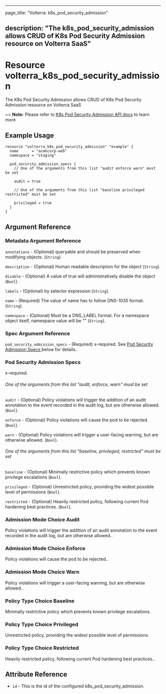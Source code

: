 ---

page_title: "Volterra: k8s_pod_security_admission"

description: "The k8s_pod_security_admission allows CRUD of K8s Pod Security Admission resource on Volterra SaaS"
-----------------------------------------------------------------------------------------------------------------

Resource volterra_k8s_pod_security_admission
============================================

The K8s Pod Security Admission allows CRUD of K8s Pod Security Admission resource on Volterra SaaS

~> **Note:** Please refer to [K8s Pod Security Admission API docs](https://docs.cloud.f5.com/docs-v2/api/k8s-pod-security-admission) to learn more

Example Usage
-------------

```hcl
resource "volterra_k8s_pod_security_admission" "example" {
  name      = "acmecorp-web"
  namespace = "staging"

  pod_security_admission_specs {
    // One of the arguments from this list "audit enforce warn" must be set

    audit = true

    // One of the arguments from this list "baseline privileged restricted" must be set

    privileged = true
  }
}

```

Argument Reference
------------------

### Metadata Argument Reference

`annotations` - (Optional) queryable and should be preserved when modifying objects. (`String`).

`description` - (Optional) Human readable description for the object (`String`).

`disable` - (Optional) A value of true will administratively disable the object (`Bool`).

`labels` - (Optional) by selector expression (`String`).

`name` - (Required) The value of name has to follow DNS-1035 format. (`String`).

`namespace` - (Optional) Must be a DNS_LABEL format. For a namespace object itself, namespace value will be "" (`String`).

### Spec Argument Reference

`pod_security_admission_specs` - (Required) x-required. See [Pod Security Admission Specs ](#pod-security-admission-specs) below for details.

### Pod Security Admission Specs

x-required.

###### One of the arguments from this list "audit, enforce, warn" must be set

`audit` - (Optional) Policy violations will trigger the addition of an audit annotation to the event recorded in the audit log, but are otherwise allowed. (`Bool`).

`enforce` - (Optional) Policy violations will cause the pod to be rejected. (`Bool`).

`warn` - (Optional) Policy violations will trigger a user-facing warning, but are otherwise allowed. (`Bool`).

###### One of the arguments from this list "baseline, privileged, restricted" must be set

`baseline` - (Optional) Minimally restrictive policy which prevents known privilege escalations (`Bool`).

`privileged` - (Optional) Unrestricted policy, providing the widest possible level of permissions (`Bool`).

`restricted` - (Optional) Heavily restricted policy, following current Pod hardening best practices. (`Bool`).

### Admission Mode Choice Audit

Policy violations will trigger the addition of an audit annotation to the event recorded in the audit log, but are otherwise allowed..

### Admission Mode Choice Enforce

Policy violations will cause the pod to be rejected..

### Admission Mode Choice Warn

Policy violations will trigger a user-facing warning, but are otherwise allowed..

### Policy Type Choice Baseline

Minimally restrictive policy which prevents known privilege escalations.

### Policy Type Choice Privileged

Unrestricted policy, providing the widest possible level of permissions.

### Policy Type Choice Restricted

Heavily restricted policy, following current Pod hardening best practices..

Attribute Reference
-------------------

-	`id` - This is the id of the configured k8s_pod_security_admission.
